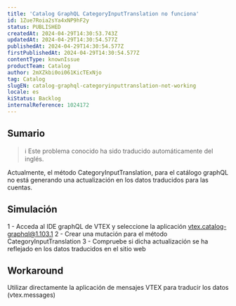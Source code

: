 ```yaml
---
title: 'Catalog GraphQL CategoryInputTranslation no funciona'
id: 1Zue7Roia2sYa4xNP9hF2y
status: PUBLISHED
createdAt: 2024-04-29T14:30:53.743Z
updatedAt: 2024-04-29T14:30:54.577Z
publishedAt: 2024-04-29T14:30:54.577Z
firstPublishedAt: 2024-04-29T14:30:54.577Z
contentType: knownIssue
productTeam: Catalog
author: 2mXZkbi0oi061KicTExNjo
tag: Catalog
slugEN: catalog-graphql-categoryinputtranslation-not-working
locale: es
kiStatus: Backlog
internalReference: 1024172
---
```


## Sumario

>ℹ️ Este problema conocido ha sido traducido automáticamente del inglés.


Actualmente, el método CategoryInputTranslation, para el catálogo graphQL no está generando una actualización en los datos traducidos para las cuentas.


##

## Simulación


1 - Acceda al IDE graphQL de VTEX y seleccione la aplicación vtex.catalog-graphql@1.103.1
2 - Crear una mutación para el método CategoryInputTranslation
3 - Compruebe si dicha actualización se ha reflejado en los datos traducidos en el sitio web


##

## Workaround


Utilizar directamente la aplicación de mensajes VTEX para traducir los datos (vtex.messages)





